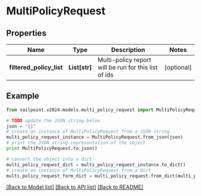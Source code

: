 # MultiPolicyRequest


## Properties

Name | Type | Description | Notes
------------ | ------------- | ------------- | -------------
**filtered_policy_list** | **List[str]** | Multi-policy report will be run for this list of ids | [optional] 

## Example

```python
from sailpoint.v2024.models.multi_policy_request import MultiPolicyRequest

# TODO update the JSON string below
json = "{}"
# create an instance of MultiPolicyRequest from a JSON string
multi_policy_request_instance = MultiPolicyRequest.from_json(json)
# print the JSON string representation of the object
print MultiPolicyRequest.to_json()

# convert the object into a dict
multi_policy_request_dict = multi_policy_request_instance.to_dict()
# create an instance of MultiPolicyRequest from a dict
multi_policy_request_form_dict = multi_policy_request.from_dict(multi_policy_request_dict)
```
[[Back to Model list]](../README.md#documentation-for-models) [[Back to API list]](../README.md#documentation-for-api-endpoints) [[Back to README]](../README.md)


